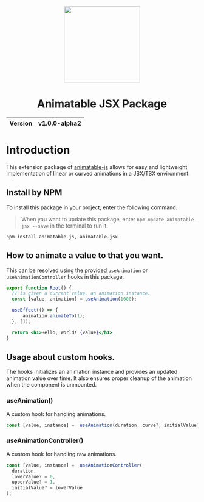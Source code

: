 <div align="center">
  <img width="200px" src="https://github.com/user-attachments/assets/ccc4a353-7903-4a49-a92d-26b6dfa1d200">
  <h1>Animatable JSX Package</h1>
  <table>
        <thead>
          <tr>
            <th>Version</th>
            <th>v1.0.0-alpha2</th>
          </tr>
        </tbody>
    </table>
</div>

# Introduction
This extension package of [animatable-js](https://github.com/animatable-js/animatable_js) allows for easy and lightweight implementation of linear or curved animations in a JSX/TSX environment.

## Install by NPM
To install this package in your project, enter the following command.

> When you want to update this package, enter `npm update animatable-jsx --save` in the terminal to run it.

```
npm install animatable-js, animatable-jsx
```

## How to animate a value to that you want.
This can be resolved using the provided `useAnimation` or `useAnimationController` hooks in this package.

```jsx
export function Root() {
  // is given a current value, an animation instance.
  const [value, animation] = useAnimation(1000);

  useEffect(() => {
      animation.animateTo(1);
  }, []);

  return <h1>Hello, World! {value}</h1>
}
```

## Usage about custom hooks.
The hooks initializes an animation instance and provides an updated animation value over time. It also ensures proper cleanup of the animation when the component is unmounted.

### useAnimation()
A custom hook for handling animations.

```jsx
const [value, instance] =  useAnimation(duration, curve?, initialValue? = 0);
```

### useAnimationController()
A custom hook for handling raw animations.

```jsx
const [value, instance] =  useAnimationController(
  duration,
  lowerValue? = 0,
  upperValue? = 1,
  initialValue? = lowerValue
);
```